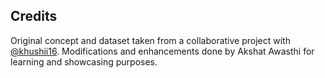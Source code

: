 ## Credits
Original concept and dataset taken from a collaborative project with [@khushii16](https://github.com/khushii16).
Modifications and enhancements done by Akshat Awasthi for learning and showcasing purposes.
